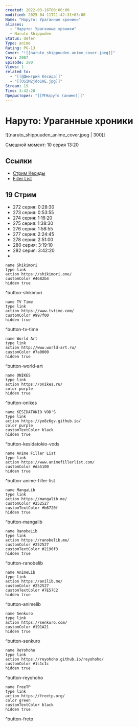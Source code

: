 ```yaml
---
created: 2022-03-16T00:00:00
modified: 2025-04-11T21:42:31+03:00
Name: "Наруто: Ураганные хроники"
aliases:
  - "Наруто: Ураганные хроники"
  - Naruto Shippuden
Status: defer
Type: anime
Rating: PG-13
Cover: "![[naruto_shippuuden_anime_cover.jpeg]]"
Year: 2007
Episode: 280
Views: 1
related to:
  - "[[@Дмитрий Кесида]]"
  - "[[OSiM2jdo1HE.jpg]]"
Stream: 19
Time: 3:42:20
Предыстория: "[[⛩️Наруто (аниме)]]"
---
```


# Наруто: Ураганные хроники

![[naruto_shippuuden_anime_cover.jpeg | 300]]

Смешной момент: 10 серия 13:20

## Ссылки

 - [Стрим Кесиды](https://onikes.ru/anismotr/372-naruto-shippuuden-marafon-bez-fillerov-naruto-uragannye-hroniki.html)
 - [Filler List](https://www.animefillerlist.com/shows/naruto-shippuden)


## 19 Стрим

 - 272 серия: 0:28:30
 - 273 серия: 0:53:55
 - 274 серия: 1:16:20
 - 275 серия: 1:38:30
 - 276 серия: 1:58:55
 - 277 серия: 2:24:45
 - 278 серия: 2:51:00
 - 280 серия: 3:19:10
 - 282 серия: 3:42:20
 - 

```button
name Shikimori
type link
action https://shikimori.one/
customColor #4682b4
hidden true
```
^button-shikimori

```button
name TV Time
type link
action https://www.tvtime.com/
customColor #997f00
hidden true
```
^button-tv-time

```button
name World Art
type link
action http://www.world-art.ru/
customColor #7a0000
hidden true
```
^button-world-art

```button
name ONIKES
type link
action https://onikes.ru/
color purple
hidden true
```
^button-onikes

```button
name KESIDATOKIO VOD'S
type link
action https://yo8z6gv.github.io/
color purple
customTextColor black
hidden true
```
^button-kesidatokio-vods

```button
name Anime Filler List
type link
action https://www.animefillerlist.com/
customColor #da5100
hidden true
```
^button-anime-filler-list

```button
name MangaLib
type link
action https://mangalib.me/
customColor #252527
customTextColor #b6720f
hidden true
```
^button-mangalib

```button
name RanobeLib
type link
action https://ranobelib.me/
customColor #252527
customTextColor #2196f3
hidden true
```
^button-ranobelib

```button
name AnimeLib
type link
action https://anilib.me/
customColor #252527
customTextColor #7E57C2
hidden true
```
^button-animelib

```button
name Senkuro
type link
action https://senkuro.com/
customColor #191A21
hidden true
```
^button-senkuro

```button
name ReYohoho
type link
action https://reyohoho.github.io/reyohoho/
customColor #1c1c1c
hidden true
```
^button-reyohoho

```button
name FreeTP
type link
action https://freetp.org/
color green
customTextColor black
hidden true
```
^button-fretp
